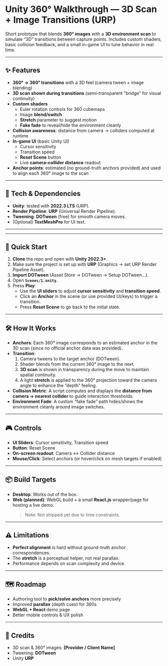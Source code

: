 # Unity 360° Walkthrough — 3D Scan + Image Transitions (URP)

Short prototype that blends **360° images** with a **3D environment scan** to simulate “3D” transitions between capture points. Includes custom shaders, basic collision feedback, and a small in-game UI to tune behavior in real time.

---

## ✨ Features

- **360° → 360° transitions** with a 3D feel (camera tween + image blending)
- **3D scan shown during transitions** (semi-transparent “bridge” for visual continuity)
- **Custom shaders**  
  - Euler rotation controls for 360 cubemaps  
  - Image **blend/switch**  
  - **Stretch** parameter to suggest motion  
  - **Fake fade** to reveal/hide the environment cleanly
- **Collision awareness**: distance from camera → colliders computed at runtime
- **In-game UI** (basic Unity UI)  
  - Cursor sensitivity  
  - Transition speed  
  - **Reset Scene** button  
  - Live **camera–collider distance** readout
- **Anchor points**: estimated (no ground-truth anchors provided) and used to align each 360° image to the scan

---

## 🧩 Tech & Dependencies

- **Unity**: tested with **2022.3 LTS** (URP).  
- **Render Pipeline**: **URP** (Universal Render Pipeline).  
- **Tweening**: **DOTween** (free) for smooth camera moves.  
- (Optional) **TextMeshPro** for UI text.

---


---

## 🚀 Quick Start

1. **Clone** the repo and open with **Unity 2022.3+**.
2. Make sure the project is set up with **URP** (Graphics → set URP Render Pipeline Asset).
3. **Import DOTween** (Asset Store → DOTween → Setup DOTween…).
4. Open **`Scenes/1.unity`**.
5. Press **Play**:
   - Use the **UI sliders** to adjust **cursor sensitivity** and **transition speed**.
   - Click an **Anchor** in the scene (or use provided UI/keys) to trigger a transition.
   - Press **Reset Scene** to go back to the initial state.

---

## 🛠️ How It Works

- **Anchors**: Each 360° image corresponds to an estimated anchor in the 3D scan (since no official anchor data was provided).  
- **Transition**:  
  1) Camera tweens to the target anchor (DOTween).  
  2) Shader blends from the current 360° image to the next.  
  3) **3D scan** is shown in transparency during the move to maintain spatial continuity.  
  4) A light **stretch** is applied to the 360° projection toward the camera angle to enhance the “depth” feeling.  
- **Collision Metric**: A script computes and displays the **distance from camera → nearest collider** to guide interaction thresholds.
- **Environment Fade**: A custom “fake fade” path hides/shows the environment cleanly around image switches.

---

## 🎮 Controls

- **UI Sliders**: Cursor sensitivity, Transition speed  
- **Button**: Reset Scene  
- **On-screen readout**: Camera ↔ Collider distance  
- **Mouse/Click**: Select anchors (or hover/click on mesh targets if enabled)

---

## 📦 Build Targets

- **Desktop**: Works out of the box.  
- **Web (planned)**: WebGL build + a small **React.js** wrapper/page for hosting a live demo.  
  > Note: Not shipped yet due to time constraints.

---

## ⚠️ Limitations

- **Perfect alignment** is hard without ground-truth anchor correspondences.  
- The **stretch** is a perceptual helper, not real parallax.  
- Performance depends on scan complexity and device.

---

## 🗺️ Roadmap

- Authoring tool to **pick/solve anchors** more precisely  
- Improved **parallax** (depth cues) for 360s  
- **WebGL + React** demo page  
- Better mobile controls & UX polish  

---

## 🙏 Credits

- 3D scan & 360° images: **[Provider / Client Name]**  
- Tweening: **DOTween**  
- Unity **URP**







